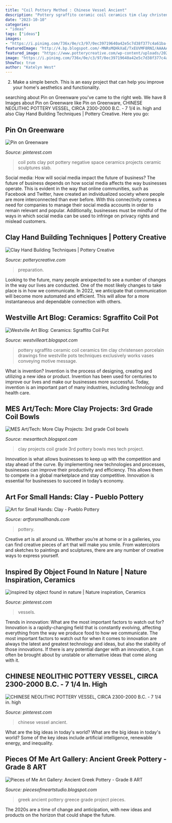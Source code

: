 ```yaml
---
title: "Coil Pottery Method : Chinese Vessel Ancient"
description: "Pottery sgraffito ceramic coil ceramics tim clay christensen porcelain drawings fine westville pots techniques exclusively works vases conveying motive message"
date: "2023-10-10"
categories:
- "ideas"
tags: ["ideas"]
images:
- "https://i.pinimg.com/736x/0e/c3/97/0ec39719640a42e5c7d38f377c4a61ba--coil-pots-negative-space.jpg"
featuredImage: "http://4.bp.blogspot.com/-MNRsMQHkXaE/TxEUVMF8RNI/AAAAAAAAAPQ/uvxDxWCGTBo/s1600/IMG_1566.JPG"
featured_image: "https://www.potterycreative.com/wp-content/uploads/2021/04/plastic-stage-of-clay-l-768x512.jpg"
image: "https://i.pinimg.com/736x/0e/c3/97/0ec39719640a42e5c7d38f377c4a61ba--coil-pots-negative-space.jpg"
ShowToc: true
author: "Katelyn West"
---
```



2. Make a simple bench. This is an easy project that can help you improve your home's aesthetics and functionality. 

	

		
searching about Pin on Greenware you've came to the right web. We have 8 Images about Pin on Greenware like Pin on Greenware, CHINESE NEOLITHIC POTTERY VESSEL, CIRCA 2300-2000 B.C. - 7 1/4 in. high and also Clay Hand Building Techniques | Pottery Creative. Here you go:
		
    
## Pin On Greenware

<img loading=lazy src="https://i.pinimg.com/736x/0e/c3/97/0ec39719640a42e5c7d38f377c4a61ba--coil-pots-negative-space.jpg" onerror="this.onerror=null;this.src='https://tse4.mm.bing.net/th?id=OIP.Hb4-QIC4p-VE2Cpm59UoFADhEs&amp;pid=15.1';" alt="Pin on Greenware">

_Source: pinterest.com_

>coil pots clay pot pottery negative space ceramics projects ceramic sculptures slab. 

	

Social media: How will social media impact the future of business?
The future of business depends on how social media affects the way businesses operate. This is evident in the way that online communities, such as Facebook and Twitter, have created an individualized society where people are more interconnected than ever before. With this connectivity comes a need for companies to manage their social media accounts in order to remain relevant and popular. Additionally, businesses must be mindful of the ways in which social media can be used to infringe on privacy rights and mislead customers.

    
## Clay Hand Building Techniques | Pottery Creative

<img loading=lazy src="https://www.potterycreative.com/wp-content/uploads/2021/04/plastic-stage-of-clay-l-768x512.jpg" onerror="this.onerror=null;this.src='https://tse4.mm.bing.net/th?id=OIP.3Gv8mz5dSEPwK04q79WYNAHaE8&amp;pid=15.1';" alt="Clay Hand Building Techniques | Pottery Creative">

_Source: potterycreative.com_

>preparation. 

	

Looking to the future, many people areixpected to see a number of changes in the way our lives are conducted. One of the most likely changes to take place is in how we communicate. In 2022, we anticipate that communication will become more automated and efficient. This will allow for a more instantaneous and dependable connection with others.

    
## Westville Art Blog: Ceramics: Sgraffito Coil Pot

<img loading=lazy src="http://4.bp.blogspot.com/-3XunyuDLyPc/U1Fjfalq9xI/AAAAAAAAAkM/BxbKwdAdurY/s1600/squidcircus_lg-1.jpg" onerror="this.onerror=null;this.src='https://tse2.mm.bing.net/th?id=OIP.28cMrt2YuDbGsvyOtkjs3gAAAA&amp;pid=15.1';" alt="Westville Art Blog: Ceramics: Sgraffito Coil Pot">

_Source: westvilleart.blogspot.com_

>pottery sgraffito ceramic coil ceramics tim clay christensen porcelain drawings fine westville pots techniques exclusively works vases conveying motive message. 

	

What is invention?
Invention is the process of designing, creating and utilizing a new idea or product. Invention has been used for centuries to improve our lives and make our businesses more successful. Today, invention is an important part of many industries, including technology and health care.

    
## MES Art/Tech: More Clay Projects: 3rd Grade Coil Bowls

<img loading=lazy src="http://4.bp.blogspot.com/-4PaceT70uY8/TyhAliia5OI/AAAAAAAAA0w/pUKqooDwMtc/s1600/DSC00777.JPG" onerror="this.onerror=null;this.src='https://tse4.mm.bing.net/th?id=OIP.cTjQCu2SZLgolO0m9E8nQgHaFj&amp;pid=15.1';" alt="MES Art/Tech: More Clay Projects: 3rd grade Coil bowls">

_Source: mesarttech.blogspot.com_

>clay projects coil grade 3rd pottery bowls mes tech project. 

	

Innovation is what allows businesses to keep up with the competition and stay ahead of the curve. By implementing new technologies and processes, businesses can improve their productivity and efficiency. This allows them to compete in a global marketplace and stay competitive. Innovation is essential for businesses to succeed in today’s economy.

    
## Art For Small Hands: Clay - Pueblo Pottery

<img loading=lazy src="https://1.bp.blogspot.com/_mMOmB9X36GI/TH_XXoLxt3I/AAAAAAAACT0/0LAENdWzgpo/w1200-h630-p-k-no-nu/pot+6+(2).jpg" onerror="this.onerror=null;this.src='https://tse2.mm.bing.net/th?id=OIP.rCXWK2i7HmH9Kk7lmIDFtQHaD4&amp;pid=15.1';" alt="Art for Small Hands: Clay - Pueblo Pottery">

_Source: artforsmallhands.com_

>pottery. 

	

Creative art is all around us. Whether you’re at home or in a galleries, you can find creative pieces of art that will make you smile. From watercolors and sketches to paintings and sculptures, there are any number of creative ways to express yourself.

    
## Inspired By Object Found In Nature | Nature Inspiration, Ceramics

<img loading=lazy src="https://i.pinimg.com/originals/04/0b/f7/040bf7c9ab850797753f27217a28b866.jpg" onerror="this.onerror=null;this.src='https://tse3.mm.bing.net/th?id=OIP.Dl3SHEykmhw3GGPq8rU6ygHaL1&amp;pid=15.1';" alt="inspired by object found in nature | Nature inspiration, Ceramics">

_Source: pinterest.com_

>vessels. 

	

Trends in innovation: What are the most important factors to watch out for?
Innovation is a rapidly-changing field that is constantly evolving, affecting everything from the way we produce food to how we communicate. The most important factors to watch out for when it comes to innovation are always the latest and greatest technology and ideas, but also the stability of those innovations. If there is any potential danger with an innovation, it can often be brought about by unstable or alternative ideas that come along with it.

    
## CHINESE NEOLITHIC POTTERY VESSEL, CIRCA 2300-2000 B.C. - 7 1/4 In. High

<img loading=lazy src="https://i.pinimg.com/736x/3b/ca/6a/3bca6a0e44c8d3268795b3a46571b143--chinese-ceramics-terracota.jpg" onerror="this.onerror=null;this.src='https://tse1.mm.bing.net/th?id=OIP.7FtUejT08pzOG_vRbiuOTAHaE7&amp;pid=15.1';" alt="CHINESE NEOLITHIC POTTERY VESSEL, CIRCA 2300-2000 B.C. - 7 1/4 in. high">

_Source: pinterest.com_

>chinese vessel ancient. 

	

What are the big ideas in today's world?
What are the big ideas in today's world? 
Some of the key ideas include artificial intelligence, renewable energy, and inequality.

    
## Pieces Of Me Art Gallery: Ancient Greek Pottery - Grade 8 ART

<img loading=lazy src="http://4.bp.blogspot.com/-MNRsMQHkXaE/TxEUVMF8RNI/AAAAAAAAAPQ/uvxDxWCGTBo/s1600/IMG_1566.JPG" onerror="this.onerror=null;this.src='https://tse3.mm.bing.net/th?id=OIP.4UiYtP_S1xDJwfjPY58h4AHaFi&amp;pid=15.1';" alt="Pieces of Me Art Gallery: Ancient Greek Pottery - Grade 8 ART">

_Source: piecesofmeartstudio.blogspot.com_

>greek ancient pottery greece grade project pieces. 

	

The 2020s are a time of change and anticipation, with new ideas and products on the horizon that could shape the future.

